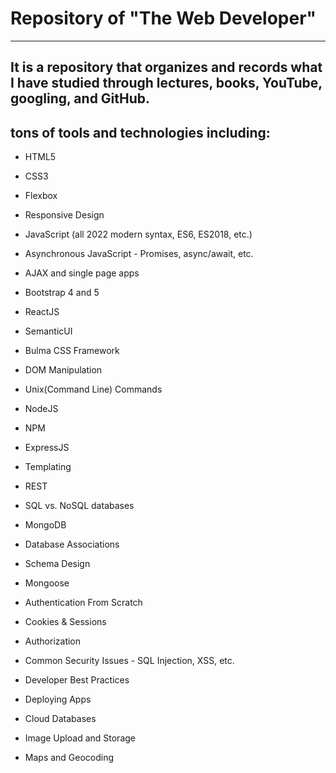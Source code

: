 # Repository of "The Web Developer"

---

## It is a repository that organizes and records what I have studied through lectures, books, YouTube, googling, and GitHub.

## tons of tools and technologies including:

- HTML5

- CSS3

- Flexbox

- Responsive Design

- JavaScript (all 2022 modern syntax, ES6, ES2018, etc.)

- Asynchronous JavaScript - Promises, async/await, etc.

- AJAX and single page apps

- Bootstrap 4 and 5

- ReactJS

- SemanticUI

- Bulma CSS Framework

- DOM Manipulation

- Unix(Command Line) Commands

- NodeJS

- NPM

- ExpressJS

- Templating

- REST

- SQL vs. NoSQL databases

- MongoDB

- Database Associations

- Schema Design

- Mongoose

- Authentication From Scratch

- Cookies & Sessions

- Authorization

- Common Security Issues - SQL Injection, XSS, etc.

- Developer Best Practices

- Deploying Apps

- Cloud Databases

- Image Upload and Storage

- Maps and Geocoding <br/>
